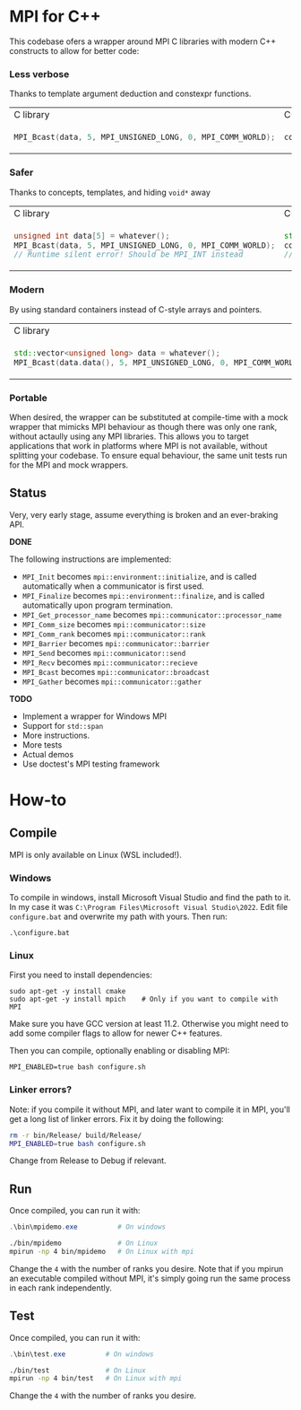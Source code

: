 # MPI for C++
This codebase ofers a wrapper around MPI C libraries with modern C++ constructs to allow for better code:

### Less verbose
Thanks to template argument deduction and constexpr functions.

<table>
<tr>
<td> C library
<td> C++ wrapper </td>
</tr>
<tr>
<td>

```C
MPI_Bcast(data, 5, MPI_UNSIGNED_LONG, 0, MPI_COMM_WORLD);
```

</td>
<td>

```c++
comm.broadcast(data, 0);
```

</td>
</tr>
</table>




### Safer
Thanks to concepts, templates, and hiding `void*` away

<table>
<tr>
<td> C library
<td> C++ wrapper </td>
</tr>
<tr>
<td>

```C
unsigned int data[5] = whatever();
MPI_Bcast(data, 5, MPI_UNSIGNED_LONG, 0, MPI_COMM_WORLD);
// Runtime silent error! Should be MPI_INT instead
```

</td>
<td>

```c++
std::array<int, 5> data = whatever();
comm.broadcast(data, 0);
// Automatically deducts type is int, and size is 5
```

</td>
</tr>
</table>


### Modern
By using standard containers instead of C-style arrays and pointers.

<table>
<tr>
<td> C library
<td> C++ wrapper </td>
</tr>
<tr>
<td>

```C++
std::vector<unsigned long> data = whatever();
MPI_Bcast(data.data(), 5, MPI_UNSIGNED_LONG, 0, MPI_COMM_WORLD);
```

</td>
<td>

```c++
std::vector<unsigned long> data = whatever();
comm.broadcast(data, 0);
```

</td>
</tr>
</table>

### Portable
When desired, the wrapper can be substituted at compile-time with a mock wrapper that mimicks MPI behaviour as though there was only one rank, without actaully using any MPI libraries. This allows you to target applications that work in platforms where MPI is not available, without splitting your codebase. To ensure equal behaviour, the same unit tests run for the MPI and mock wrappers.


## Status
Very, very early stage, assume everything is broken and an ever-braking API.

**DONE**

The following instructions are implemented:
- `MPI_Init` becomes `mpi::environment::initialize`, and is called automatically when a communicator is first used.
- `MPI_Finalize` becomes `mpi::environment::finalize`, and is called automatically upon program termination.
- `MPI_Get_processor_name` becomes `mpi::communicator::processor_name`
- `MPI_Comm_size` becomes `mpi::communicator::size`
- `MPI_Comm_rank` becomes `mpi::communicator::rank`
- `MPI_Barrier` becomes `mpi::communicator::barrier`
- `MPI_Send` becomes `mpi::communicator::send`
- `MPI_Recv` becomes `mpi::communicator::recieve`
- `MPI_Bcast` becomes `mpi::communicator::broadcast`
- `MPI_Gather` becomes `mpi::communicator::gather`

**TODO**

- Implement a wrapper for Windows MPI
- Support for `std::span`
- More instructions.
- More tests
- Actual demos
- Use doctest's MPI testing framework

# How-to
## Compile
MPI is only available on Linux (WSL included!).

### Windows
To compile in windows, install Microsoft Visual Studio and find the path to it. In my case it was `C:\Program Files\Microsoft Visual Studio\2022`. Edit file `configure.bat` and overwrite my path with yours. Then run:
```
.\configure.bat
```

### Linux
First you need to install dependencies:
```
sudo apt-get -y install cmake
sudo apt-get -y install mpich    # Only if you want to compile with MPI
```
Make sure you have GCC version at least 11.2. Otherwise you might need to add some compiler flags to allow for newer C++ features.

Then you can compile, optionally enabling or disabling MPI:
```
MPI_ENABLED=true bash configure.sh
```

### Linker errors?
Note: if you compile it without MPI, and later want to compile it in MPI, you'll get a long list of linker errors. Fix it by doing the following:
```bash
rm -r bin/Release/ build/Release/
MPI_ENABLED=true bash configure.sh
```
Change from Release to Debug if relevant.

## Run
Once compiled, you can run it with:
```Powershell
.\bin\mpidemo.exe          # On windows
```
```bash
./bin/mpidemo              # On Linux
mpirun -np 4 bin/mpidemo   # On Linux with mpi
```
Change the `4` with the number of ranks you desire. Note that if you mpirun an executable compiled without MPI, it's simply going run the same process in each rank independently.

## Test
Once compiled, you can run it with:
```Powershell
.\bin\test.exe          # On windows
```
```bash
./bin/test              # On Linux
mpirun -np 4 bin/test   # On Linux with mpi
```
Change the `4` with the number of ranks you desire.
